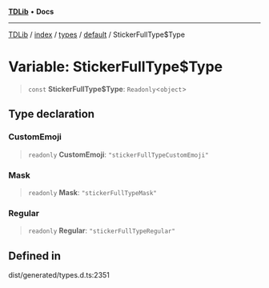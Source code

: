 [**TDLib**](../../../../../../README.md) • **Docs**

***

[TDLib](../../../../../../modules.md) / [index](../../../../../README.md) / [types](../../../README.md) / [default](../README.md) / StickerFullType$Type

# Variable: StickerFullType$Type

> `const` **StickerFullType$Type**: `Readonly`\<`object`\>

## Type declaration

### CustomEmoji

> `readonly` **CustomEmoji**: `"stickerFullTypeCustomEmoji"`

### Mask

> `readonly` **Mask**: `"stickerFullTypeMask"`

### Regular

> `readonly` **Regular**: `"stickerFullTypeRegular"`

## Defined in

dist/generated/types.d.ts:2351
